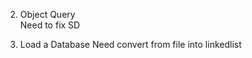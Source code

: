 2. Object Query 	
	Need to fix SD
	
		
4. Load a Database
	Need convert from file into linkedlist
	
	

		 
